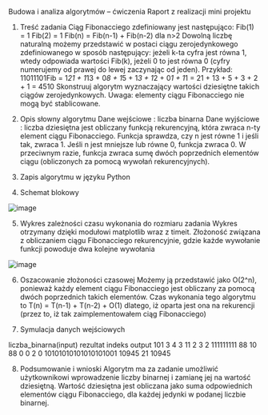 Budowa i analiza algorytmów – ćwiczenia Raport z realizacji mini projektu 
 
1. Treść zadania 
Ciąg Fibonacciego zdefiniowany jest następująco: 
Fib(1) = 1 
Fib(2) = 1 
Fib(n) = Fib(n-1) + Fib(n-2) dla n>2 
Dowolną liczbę naturalną możemy przedstawić w postaci ciągu zerojedynkowego zdefiniowanego w sposób następujący: jeżeli k-ta cyfra jest równa 1, wtedy odpowiada wartości Fib(k),
jeżeli 0 to jest równa 0 (cyfry numerujemy od prawej do lewej zaczynając od jeden). 
Przykład: 
11011101Fib = 1*21 + 1*13 + 0*8 + 1*5 + 1*3 + 1*2 + 0*1 + 1*1 
= 21 + 13 + 5 + 3 + 2 + 1 
= 4510 
Skonstruuj algorytm wyznaczający wartości dziesiętne takich ciągów zerojedynkowych. Uwaga: 
elementy ciągu Fibonacciego nie mogą być stablicowane.


3. Opis słowny algorytmu 
Dane wejściowe : liczba binarna Dane wyjściowe : liczba dziesiętna 
jest obliczany funkcją rekurencyjną, która zwraca n-ty element ciągu Fibonacciego. Funkcja sprawdza, 
czy n jest równe 1 i jeśli tak, zwraca 1. Jeśli n jest mniejsze lub równe 0, funkcja zwraca 0. W przeciwnym razie, funkcja zwraca sumę dwóch poprzednich elementów ciągu (obliczonych za pomocą wywołań rekurencyjnych). 
 
4. Zapis algorytmu w języku Python 

5.	Schemat blokowy  
 
![image](https://github.com/Semat77/Analiza_Algorytmu-Fibbonacci_bin/assets/100786337/65550669-8158-45ce-8932-9d0dfd8fb57a)
 
 
5.	Wykres zależności czasu wykonania do rozmiaru zadania 
Wykres otrzymany dzięki modułowi matplotlib wraz z timeit. Złożoność związana z obliczaniem ciągu Fibonacciego rekurencyjnie, gdzie każde wywołanie funkcji powoduje dwa kolejne wywołania 
  
 ![image](https://github.com/Semat77/Analiza_Algorytmu-Fibbonacci_bin/assets/100786337/f76013dd-844f-4355-a31d-4c6406925d08)

 
6. Oszacowanie złożoności czasowej 
Możemy ją przedstawić jako O(2^n), ponieważ każdy element ciągu Fibonacciego jest obliczany za pomocą dwóch poprzednich takich elementów.
Czas wykonania tego algorytmu to T(n) = T(n-1) + T(n-2) + O(1) dlatego, iż oparta jest ona na rekurencji (przez to, iż tak zaimplementowałem ciąg Fibonacciego) 
 
 
8. Symulacja danych wejściowych 
 
liczba_binarna(input) 	rezultat 	indeks 	output 
101 	3 	4 	3 
11 	2 	3 	2 
111111111 	88 	10 	88 
0 	0 	2 	0 
10101010101010101001 	10945 	21 	10945 
 
8. Podsumowanie i wnioski 
Algorytm ma za zadanie umożliwić użytkownikowi wprowadzenie liczby binarnej i zamianę jej na wartość dziesiętną.
Wartość dziesiętna jest obliczana jako suma odpowiednich elementów ciągu Fibonacciego, dla każdej jedynki w podanej liczbie binarnej. 

